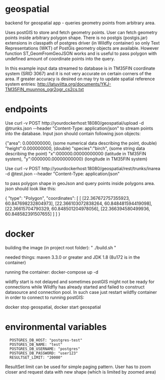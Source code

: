 # geospatial
backend for geospatial app - queries geometry points from arbitrary area.

Uses postGIS to store and fetch geometry points. User can fetch geometry points inside arbitrary polygon shape.
There is no postgis (postgis.jar) extensions in classpath of postgres driver (in Wildfly container) so only Text Representations (WKT) of PostGis geometry objects are available. However function ST_GeomFromGeoJSON works and is useful to pass polygon with undefined amount of coordinate points into the query.

In this example input data streamed to database is in TM35FIN coordinate system (SRID 3067) and it is not very accurate on certain corners of the area.
If greater accuracy is desired on may try to update spatial reference system entries: http://latuviitta.org/documents/YKJ-TM35FIN_muunnos_ogr2ogr_cs2cs.txt

# endpoints

Use curl -v POST http://yourdockerhost:18080/geospatial/upload -d @trunks.json --header "Content-Type: application/json"
to stream points into the database. Input json should contain following json objects:

{"area": 0.000000000, (some numerical data describing the point, double)
 "height":0.000000000, (double)
 "species":"birch", (some string data describing the point)
 "x":000000.00000000000 (latitude in TM35FIN system),
 "y":0000000.00000000000} (longitude in TM35FIN system)

Use curl -v POST http://yourdockerhost:18080/geospatial/rest/trunks/inarea -d @test.json --header "Content-Type: application/json"

to pass polygon shape in geoJson and query points inside polygons area. json should look like this:

{
	"type": "Polygon",
	"coordinates": [
		[
			[22.367672757355923, 60.847698232804973],
			[22.366103072838264, 60.848481594419098],
			[22.36615704790329, 60.848501204978056],
			[22.366394580499936, 60.848582391507655]
		]
	]
}

# docker

building the image (in project root folder): " ./build.sh "

needed things:
maven 3.3.0 or greater and 
JDK 1.8 (8u172 is in the container)

running the container: docker-compose up -d

wildfly start is not delayed and sometimes postGIS might not be ready for connections while 
Wildfly has already started and failed to construct datasource and connection pool. In such case just restart wildfly container
in order to connect to running postGIS:

docker stop geospatial, 
docker start geospatial

# environmental variables

      POSTGRES_DB_HOST: "postgres-test"
      POSTGRES_DB_NAME: "test"
      POSTGRES_DB_USERNAME: "postgres"
      POSTGRES_DB_PASSWORD: "user123"
      RESULTSET_LIMIT: "20000" 

ResultSet limit can be used for simple paging pattern. User has to zoom closer and request 
data with new shape (which is limited by zoomed area)










